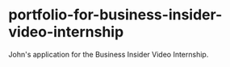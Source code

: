 # portfolio-for-business-insider-video-internship
John's application for the Business Insider Video Internship.
